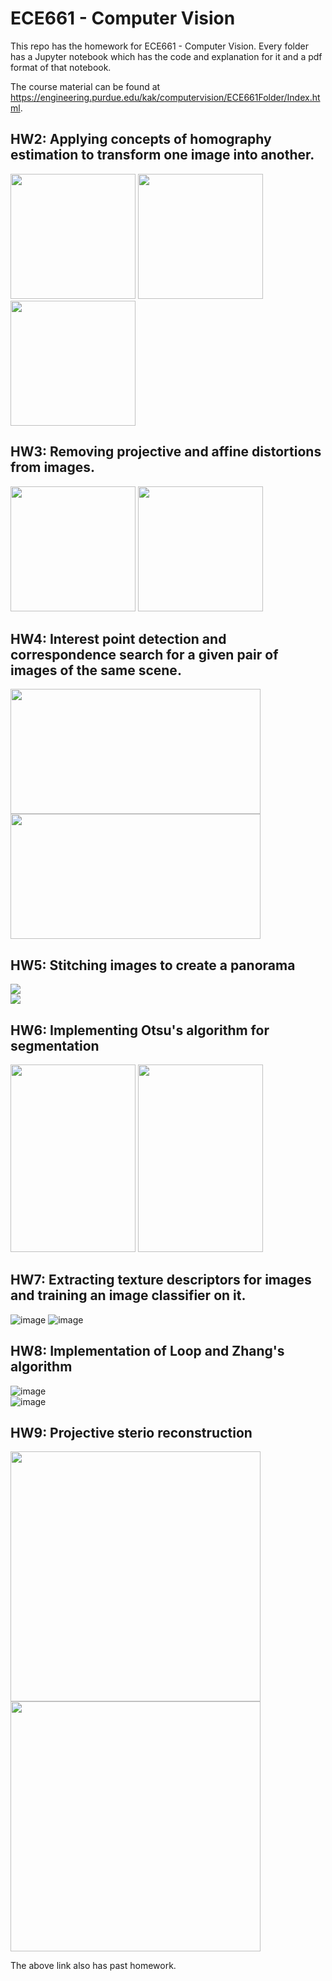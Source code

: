 # ECE661 - Computer Vision

This repo has the homework for ECE661 - Computer Vision.
Every folder has a Jupyter notebook which has the code and explanation for it and a pdf format of that notebook.

The course material can be found at https://engineering.purdue.edu/kak/computervision/ECE661Folder/Index.html.

## **HW2**: Applying concepts of homography estimation to transform one image into another.

<img src="https://github.com/mohit6199/ECE661/assets/21988147/54c7c1a6-94ae-46de-811d-302d888dc6dc" width="200" height="200">
<img src="https://github.com/mohit6199/ECE661/assets/21988147/12fa0a3b-7d5a-4646-8fbc-fc3ef58dfc1a" width="200" height="200">
<img src="https://github.com/mohit6199/ECE661/assets/21988147/8c511e5e-824c-4e88-b038-d178b0a0f0b4" width="200" height="200">

## **HW3**: Removing projective and affine distortions from images.

<img src = "https://github.com/mohit6199/ECE661/assets/21988147/b5d294dc-b236-4e7e-b077-9e6b07a8efe4" width="200" height="200">
<img src = "https://github.com/mohit6199/ECE661/assets/21988147/b1bacc1c-1613-4b73-93bb-268aad87cad3" width="200" height="200">

## **HW4**: Interest point detection and correspondence search for a given pair of images of the same scene.

<img src = "https://github.com/mohit6199/ECE661/assets/21988147/5c52bbda-9f52-4f1c-a890-8597e59fe731" width="400" height="200"> <br>
<img src = "https://github.com/mohit6199/ECE661/assets/21988147/aed3c624-3048-403c-a7ee-0ac2ebb1aef6" width="400" height="200"> 

## **HW5**: Stitching images to create a panorama

<img src = "https://github.com/mohit6199/ECE661/assets/21988147/8befe417-fbeb-4a50-9848-16e18ac82a2a"> <br>
<img src = "https://github.com/mohit6199/ECE661/assets/21988147/28317506-1efc-4197-8b0e-abb7207ac300"> <be>

## **HW6**: Implementing Otsu's algorithm for segmentation

<img src = "https://github.com/mohit6199/ECE661/assets/21988147/07788368-9b9c-4d1b-acc5-dacd1cc647b4" width="200" height="300">
<img src = "https://github.com/mohit6199/ECE661/assets/21988147/47b02386-32cf-4b80-b72f-24a1c8672c1d" width="200" height="300">

## **HW7**: Extracting texture descriptors for images and training an image classifier on it.

![image](https://github.com/mohit6199/ECE661/assets/21988147/bd75ba36-ef39-48f3-af05-daacfda31d18)
![image](https://github.com/mohit6199/ECE661/assets/21988147/176e1db8-605a-4c04-9c3c-e0d4dc50118d)

## **HW8**: Implementation of Loop and Zhang's algorithm

![image](https://github.com/mohit6199/ECE661/assets/21988147/9ab09604-678b-43ff-9eed-1cae08cfb363) <br>
![image](https://github.com/mohit6199/ECE661/assets/21988147/95a78a3c-3eca-4d9b-935b-3ed964cd8cc2)

## **HW9**: Projective sterio reconstruction

<img src = "https://github.com/mohit6199/ECE661/assets/21988147/db205976-b53d-47c9-a413-1f6fc781e9ba" width="400"><br>
<img src = "https://github.com/mohit6199/ECE661/assets/21988147/297b7d1e-1a06-4679-83fd-1bab439275aa" width="400">



The above link also has past homework.
